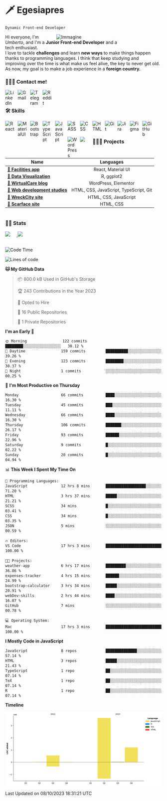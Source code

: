 # 🗡️ Egesiapres

`Dynamic Front-end Developer`

<img src="https://cdn.dribbble.com/users/1201592/screenshots/9078494/media/422a760a51cef7de2fa3db9daf697853.gif" alt="Immagine" width="340px" align="right" />

Hi everyone, I'm _Umberto_, and I'm a **Junior Front-end Developer** and a<br>tech enthusiast.<br> I love to tackle **challenges** and learn **new ways** to make things happen<br>thanks to programming languages. I think that keep studying and<br>improving over the time is what make us feel alive, the key to never get old.<br>As now, my goal is to make a job experience in a **foreign country.**

<!-- cosa sto facendo ora -->

<!-- If you like my profile, don't forget to hit the ⭐️ button -->

### 💁🏼‍♂️ Contact me!

<a href="https://www.linkedin.com/in/umberto-pasinetti/?locale=en_US" target="_blank"><img align='left' alt='LinkedIn' width='30px' src="https://cdn.jsdelivr.net/gh/devicons/devicon/icons/linkedin/linkedin-original.svg" style='padding-right: 10px;'/></a>
<a href="https://mail.google.com/mail/u/0/?fs=1&tf=cm&source=mailto&to=pasinetti96@gmail.com" target="_blank"><img align='left' alt='Gmail' width='30px' src="https://img.icons8.com/color/96/gmail-new.png" style='margin-right: 10px'/></a>
<a href="https://telegram.me/Egesiapres" target="_blank"><img align='left' alt='Telegram' width='30px' src="https://img.icons8.com/color/96/telegram-app--v1.png" style='margin-right: 10px'/></a>
<a href="https://www.reddit.com/user/Egesiapres" target="_blank"><img align='left' alt='Reddit' width='30px' src="https://img.icons8.com/external-tal-revivo-color-tal-revivo/96/external-reddit-gives-you-the-best-of-the-internet-in-one-place-logo-color-tal-revivo.png" style='margin-right: 10px'/></a>
<br />

#

### 🛠️ Skills

<img align="left" alt="React" width="30px" style="padding-right:10px;" src="https://cdn.jsdelivr.net/gh/devicons/devicon/icons/react/react-original.svg" />
<img align="left" alt="MaterialUI" width="30px" style="padding-right:10px;" src="https://cdn.jsdelivr.net/gh/devicons/devicon/icons/materialui/materialui-plain.svg" />
<img align="left" alt="Bootstrap" width="30px" style="padding-right:10px;" src="https://cdn.jsdelivr.net/gh/devicons/devicon/icons/bootstrap/bootstrap-original.svg" />
<img align="left" alt="TypeScript" width="30px" style="padding-right:10px;" src="https://cdn.jsdelivr.net/gh/devicons/devicon/icons/typescript/typescript-plain.svg" />        
<img align="left" alt="JavaScript" width="30px" style="padding-right:10px;" src="https://cdn.jsdelivr.net/gh/devicons/devicon/icons/javascript/javascript-plain.svg" />
<img align="left" alt="SASS" width="30px" style="padding-right:10px;" src="https://cdn.jsdelivr.net/gh/devicons/devicon/icons/sass/sass-original.svg" />
<img align="left" alt="CSS" width="30px" style="padding-right:10px;" src="https://cdn.jsdelivr.net/gh/devicons/devicon/icons/css3/css3-plain.svg" />
<img align="left" alt="HTML" width="30px" style="padding-right:10px;" src="https://cdn.jsdelivr.net/gh/devicons/devicon/icons/html5/html5-plain.svg" />
<img align="left" alt="Git" width="30px" style="padding-right:10px;" src="https://cdn.jsdelivr.net/gh/devicons/devicon/icons/git/git-original.svg" />
<img align="left" alt="Jira" width="30px" style="padding-right:10px;" src="https://cdn.jsdelivr.net/gh/devicons/devicon/icons/jira/jira-original.svg" />
<img align="left" alt="Figma" width="30px" style="padding-right:10px;" src="https://cdn.jsdelivr.net/gh/devicons/devicon/icons/figma/figma-original.svg" />
<img align="left" alt="GitHub" width="30px" style="padding-right:10px;" src="https://cdn.jsdelivr.net/gh/devicons/devicon/icons/github/github-original.svg" />
<img align="left" alt="WordPress" width="30px" style="padding-right:10px;" src="https://cdn.jsdelivr.net/gh/devicons/devicon/icons/wordpress/wordpress-plain.svg" />
<img align="left" alt="LaTex" width="30px" style="padding-right:10px; color: #ffffff" src="https://cdn.jsdelivr.net/gh/devicons/devicon/icons/latex/latex-original.svg" />
<br />

#

### 👨🏼‍🏭 Projects

| Name                                                                          |                 Languages                 |
| ----------------------------------------------------------------------------- | :---------------------------------------:
| [**🔗 Facilities app**](https://github.com/Egesiapres/facilities-app)         |            React, Material UI             |
| [**🔗 Data Visualization**](https://github.com/Egesiapres/dataViz)            |                R, ggplot2                 |
| [**🔗 WirtualCare blog**](https://github.com/Egesiapres/wirtualCare-blog)     |           WordPress, Elementor            |
| [**🔗 Web development studies**](https://github.com/Egesiapres/webDev-skills) |  HTML, CSS, JavaScript, TypeScript, Git   |
| [**🔗 WreckCity site**](https://github.com/Egesiapres/wreckCity-site)         |           HTML, CSS, JavaScript           |
| [**🔗 Scarface site**](https://github.com/Egesiapres/scarface-site)           |                 HTML, CSS                 |

#

### 🕵🏼 Stats

<a href="https://github.com/Egesiapres">
  <img height="180px" src="https://github-readme-stats.vercel.app/api?username=Egesiapres&show_icons=true&theme=tokyonight" style="margin-right: 20px" />
</a>
<a href="https://github.com/Egesiapres">
  <img height="180px" src="https://github-readme-stats.vercel.app/api/top-langs/?username=Egesiapres&layout=compact&theme=tokyonight&langs_count=10&hide=r,php&card_width=375">
</a>
<br />
<br />

<!--START_SECTION:waka-->
![Code Time](http://img.shields.io/badge/Code%20Time-149%20hrs%2032%20mins-blue)

![Lines of code](https://img.shields.io/badge/From%20Hello%20World%20I%27ve%20Written-5.4%20million%20lines%20of%20code-blue)

**🐱 My GitHub Data** 

> 📦 800.0 kB Used in GitHub's Storage 
 > 
> 🏆 243 Contributions in the Year 2023
 > 
> 💼 Opted to Hire
 > 
> 📜 16 Public Repositories 
 > 
> 🔑 1 Private Repositories 
 > 
**I'm an Early 🐤** 

```text
🌞 Morning                122 commits         ████████░░░░░░░░░░░░░░░░░   30.12 % 
🌆 Daytime                159 commits         ██████████░░░░░░░░░░░░░░░   39.26 % 
🌃 Evening                123 commits         ████████░░░░░░░░░░░░░░░░░   30.37 % 
🌙 Night                  1 commits           ░░░░░░░░░░░░░░░░░░░░░░░░░   00.25 % 
```
📅 **I'm Most Productive on Thursday** 

```text
Monday                   66 commits          ████░░░░░░░░░░░░░░░░░░░░░   16.30 % 
Tuesday                  45 commits          ███░░░░░░░░░░░░░░░░░░░░░░   11.11 % 
Wednesday                66 commits          ████░░░░░░░░░░░░░░░░░░░░░   16.30 % 
Thursday                 106 commits         ███████░░░░░░░░░░░░░░░░░░   26.17 % 
Friday                   93 commits          ██████░░░░░░░░░░░░░░░░░░░   22.96 % 
Saturday                 9 commits           █░░░░░░░░░░░░░░░░░░░░░░░░   02.22 % 
Sunday                   20 commits          █░░░░░░░░░░░░░░░░░░░░░░░░   04.94 % 
```


📊 **This Week I Spent My Time On** 

```text
💬 Programming Languages: 
JavaScript               12 hrs 8 mins       ██████████████████░░░░░░░   71.20 % 
HTML                     3 hrs 37 mins       █████░░░░░░░░░░░░░░░░░░░░   21.21 % 
SCSS                     34 mins             █░░░░░░░░░░░░░░░░░░░░░░░░   03.41 % 
CSS                      34 mins             █░░░░░░░░░░░░░░░░░░░░░░░░   03.35 % 
JSON                     5 mins              ░░░░░░░░░░░░░░░░░░░░░░░░░   00.59 % 

🔥 Editors: 
VS Code                  17 hrs 3 mins       █████████████████████████   100.00 % 

🐱‍💻 Projects: 
weather-app              6 hrs 17 mins       █████████░░░░░░░░░░░░░░░░   36.86 % 
expenses-tracker         4 hrs 15 mins       ██████░░░░░░░░░░░░░░░░░░░   24.99 % 
bootstrap-calculator     3 hrs 34 mins       █████░░░░░░░░░░░░░░░░░░░░   20.91 % 
webDev-skills            2 hrs 44 mins       ████░░░░░░░░░░░░░░░░░░░░░   16.07 % 
GitHub                   7 mins              ░░░░░░░░░░░░░░░░░░░░░░░░░   00.78 % 

💻 Operating System: 
Mac                      17 hrs 3 mins       █████████████████████████   100.00 % 
```

**I Mostly Code in JavaScript** 

```text
JavaScript               8 repos             ██████████████░░░░░░░░░░░   57.14 % 
HTML                     3 repos             █████░░░░░░░░░░░░░░░░░░░░   21.43 % 
TypeScript               1 repo              ██░░░░░░░░░░░░░░░░░░░░░░░   07.14 % 
TeX                      1 repo              ██░░░░░░░░░░░░░░░░░░░░░░░   07.14 % 
R                        1 repo              ██░░░░░░░░░░░░░░░░░░░░░░░   07.14 % 
```



**Timeline**

![Lines of Code chart](https://raw.githubusercontent.com/Egesiapres/Egesiapres/master/assets/bar_graph.png)


 Last Updated on 08/10/2023 18:31:21 UTC
<!--END_SECTION:waka-->
